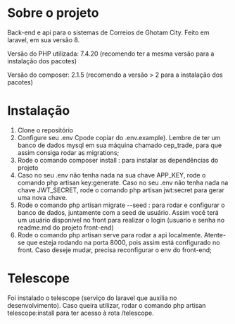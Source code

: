 # Sobre o projeto

Back-end e api para o sistemas de Correios de Ghotam City. Feito em laravel, em sua versão 8.

Versão do PHP utilizada: 7.4.20 (recomendo ter a mesma versão para a instalação dos pacotes)

Versão do composer: 2.1.5 (recomendo a versão > 2 para a instalação dos pacotes)

# Instalação

1. Clone o repositório
2. Configure seu .env Cpode copiar do .env.example). Lembre de ter um banco de dados mysql em sua máquina chamado cep_trade, para que assim consiga rodar as migrations;
3. Rode o comando composer install : para instalar as dependências do projeto
4. Caso no seu .env não tenha nada na sua chave APP_KEY, rode o comando php artisan key:generate. Caso no seu .env não tenha nada na chave JWT_SECRET, rode o comando php artisan jwt:secret para gerar uma nova chave.
5. Rode o comando php artisan migrate --seed : para rodar e configurar o banco de dados, juntamente com a seed de usuário. Assim você terá um usuário disponível no front para realizar o login (usuario e senha no readme.md do projeto front-end)
6. Rode o comando php artisan serve para rodar a api localmente. Atente-se que esteja rodando na porta 8000, pois assim está configurado no front. Caso deseje mudar, precisa reconfigurar o env do front-end;

# Telescope

Foi instalado o telescope (serviço do laravel que auxilia no desenvolvimento). Caso queira utilizar, rodar o comando php artisan telescope:install para ter acesso à rota /telescope.
